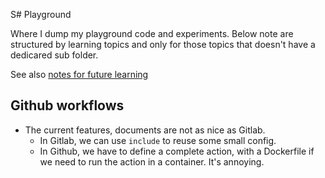 S# Playground

Where I dump my playground code and experiments. Below note are structured by
learning topics and only for those topics that doesn't have a dedicared sub
folder.

See also [notes for future learning](./notes)

## Github workflows

- The current features, documents are not as nice as Gitlab.
  - In Gitlab, we can use `include` to reuse some small config.
  - In Github, we have to define a complete action, with a Dockerfile if we need
    to run the action in a container. It's annoying.
